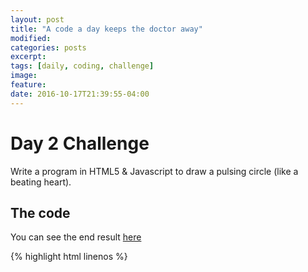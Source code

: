 ```yaml
---
layout: post
title: "A code a day keeps the doctor away"
modified:
categories: posts
excerpt:
tags: [daily, coding, challenge]
image:
feature:
date: 2016-10-17T21:39:55-04:00
---
```


# Day 2 Challenge

Write a program in HTML5 & Javascript to draw a pulsing circle (like a beating heart).

## The code 

You can see the end result [here](https://cdn.rawgit.com/thaibui/617914cfe10552ff5a048114a446373e/raw/8a928444d7bb2b261a6b2f1f1c5bb5298d3de7e3/pulsing_circle.html)

{% highlight html linenos %}
<html>
    <head>
    </head>
    <body>
        <canvas id="canvas" width="600px" height="600px"></canvas>
        <script>
            var c = document.getElementById("canvas");
            var deltas = [];
            for(var i = 1; i <= 10; i++) {
                deltas[i-1] = i;
            }
            for(var i = 10, j = 10; i > 0; i--, j++) {
                deltas[j] = i;
            }
            var index = 0;
            var radius = 40;
            setInterval(draw, 100);

            function draw() {
                var ctx = c.getContext("2d");
                ctx.beginPath();
                ctx.clearRect(0,0,600,600);
                var k = i++ % deltas.length;
                ctx.arc(95,50,40+deltas[k],0,2*Math.PI);
                ctx.stroke();
            }
        </script>
    </body>
</html>
{% endhighlight %}
